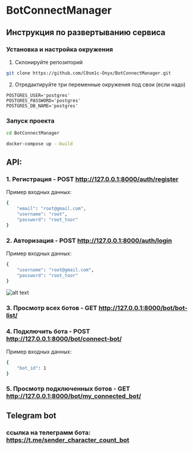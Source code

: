 # BotConnectManager

## Инструкция по развертыванию сервиса
### Установка и настройка окружения
1. Склонируйте репозиторий
```bash
git clone https://github.com/C0sm1c-Onyx/BotConnectManager.git
```
2. Отредактируйте три переменные окружения под свои (если надо)
```env
POSTGRES_USER='postgres'
POSTGRES_PASSWORD='postgres'
POSTGRES_DB_NAME='postgres'
```
### Запуск проекта
```bash
cd BotConnectManager
```
```bash
docker-compose up --build
```
## API:

### 1. Регистрация - POST http://127.0.0.1:8000/auth/register
Пример входных данных:
```bash
{
    "email": "root@gmail.com",
    "username": "root",
    "password": "root_toor"
}
```
### 2. Авторизация - POST http://127.0.0.1:8000/auth/login
Пример входных данных:
```bash
{
    "username": "root@gmail.com",
    "password": "root_toor"
}
```
![alt text](https://drive.google.com/file/d/1ZDfiuArzBkv1wZXys68GLyl-jYmGweK4/view?usp=sharing)

### 3. Просмотр всех ботов - GET http://127.0.0.1:8000/bot/bot-list/

### 4. Подключить бота - POST http://127.0.0.1:8000/bot/connect-bot/
Пример входных данных:
```bash
{
    "bot_id": 1
}
```

### 5. Просмотр подключенных ботов - GET http://127.0.0.1:8000/bot/my_connected_bot/

## Telegram bot
### ссылка на телеграмм бота: https://t.me/sender_character_count_bot   

